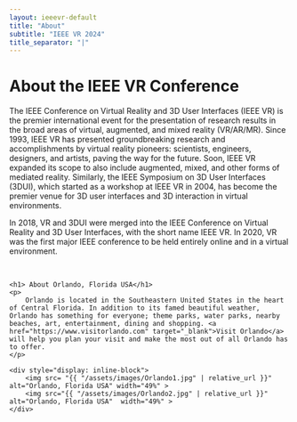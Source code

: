 ```yaml
---
layout: ieeevr-default
title: "About"
subtitle: "IEEE VR 2024"
title_separator: "|"
---
```


<div>
    <h1> About the IEEE VR Conference </h1>
    <p>
        The IEEE Conference on Virtual Reality and 3D User Interfaces (IEEE VR) is the premier international event for the presentation of research results in the broad areas of virtual, augmented, and mixed reality (VR/AR/MR). Since 1993, IEEE VR has presented groundbreaking research and accomplishments by virtual reality pioneers: scientists, engineers, designers, and artists, paving the way for the future. Soon, IEEE VR expanded its scope to also include augmented, mixed, and other forms of mediated reality. Similarly, the IEEE Symposium on 3D User Interfaces (3DUI), which started as a workshop at IEEE VR in 2004, has become the premier venue for 3D user interfaces and 3D interaction in virtual environments. 
    </p>
    <p>        
        In 2018, VR and 3DUI were merged into the IEEE Conference on Virtual Reality and 3D User Interfaces, with the short name IEEE VR. In 2020, VR was the first major IEEE 
        conference to be held entirely online and in a virtual environment.
    </p>
    <br/>
   
    <h1> About Orlando, Florida USA</h1>
    <p>
        Orlando is located in the Southeastern United States in the heart of Central Florida. In addition to its famed beautiful weather, Orlando has something for everyone; theme parks, water parks, nearby beaches, art, entertainment, dining and shopping. <a href="https://www.visitorlando.com" target="_blank">Visit Orlando</a> will help you plan your visit and make the most out of all Orlando has to offer. 
    </p>

    <div style="display: inline-block">
        <img src= "{{ "/assets/images/Orlando1.jpg" | relative_url }}" alt="Orlando, Florida USA" width="49%" >
        <img src="{{ "/assets/images/Orlando2.jpg" | relative_url }}" alt="Orlando, Florida USA"  width="49%" >  
    </div>
</div>
